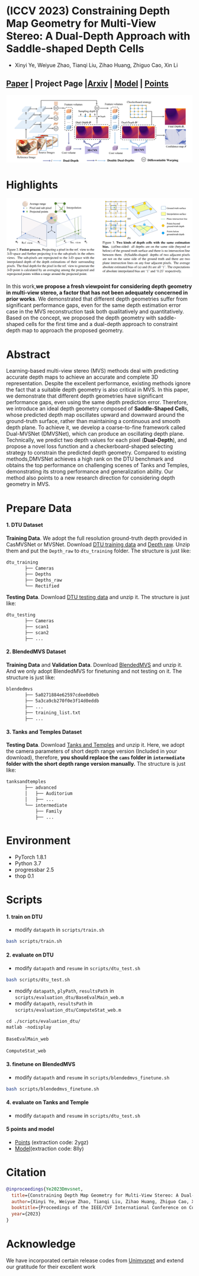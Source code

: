# (ICCV 2023) Constraining Depth Map Geometry for Multi-View Stereo: A Dual-Depth Approach with Saddle-shaped Depth Cells

- Xinyi Ye, Weiyue Zhao, Tianqi Liu, Zihao Huang, Zhiguo Cao, Xin Li

## [Paper](https://openaccess.thecvf.com/content/ICCV2023/html/Ye_Constraining_Depth_Map_Geometry_for_Multi-View_Stereo_A_Dual-Depth_Approach_ICCV_2023_paper.html) |  Project Page |[Arxiv](https://arxiv.org/abs/2307.09160) | [Model](https://pan.baidu.com/s/1sw4lkIzoOymBJNFp622iVA) | [Points](https://pan.baidu.com/s/1bos9KatNs7WlrE3-JbNvqA )
![image](assets/pipeline.png)

# Highlights
![image](assets/motivation.png)

In this work,**we propose a fresh viewpoint for considering depth geometry in multi-view stereo, a factor that has not been adequately concerned in prior works**. We demonstrated that different depth geometries suffer from significant performance gaps, even for the same depth estimation error case in the MVS reconstruction task both qualitatively and quantitatively. Based on the concept, we proposed the depth geometry with saddle-shaped cells  for the first time and a dual-depth approach to constraint depth map to approach the proposed geometry.

# Abstract

Learning-based multi-view stereo (MVS) methods deal with predicting accurate depth maps to achieve an accurate and complete 3D representation. Despite the excellent performance, existing methods ignore the fact that a suitable depth geometry is also critical in MVS. In this paper, we demonstrate that different depth geometries have significant performance gaps, even using the same depth prediction error. Therefore, we introduce an ideal depth geometry composed of **Saddle-Shaped Cell**s, whose predicted depth map oscillates upward and downward around the ground-truth surface, rather than maintaining a continuous and smooth depth plane. To achieve it, we develop a coarse-to-fine framework called Dual-MVSNet (DMVSNet),  which can produce an oscillating depth plane. Technically, we predict two depth values for each pixel (**Dual-Depth**), and propose a novel loss function and a checkerboard-shaped selecting strategy to constrain the predicted depth geometry. Compared to existing methods,DMVSNet achieves a high rank on the DTU benchmark and obtains the top performance on challenging scenes of Tanks and Temples, demonstrating its strong performance and generalization ability. Our method also points to a new research direction for considering depth geometry in MVS.

# Prepare Data
#### 1. DTU Dataset

**Training Data**. We adopt the full resolution ground-truth depth provided in CasMVSNet or MVSNet. Download [DTU training data](https://drive.google.com/file/d/1eDjh-_bxKKnEuz5h-HXS7EDJn59clx6V/view) and [Depth raw](https://virutalbuy-public.oss-cn-hangzhou.aliyuncs.com/share/cascade-stereo/CasMVSNet/dtu_data/dtu_train_hr/Depths_raw.zip). 
Unzip them and put the `Depth_raw` to `dtu_training` folder. The structure is just like:
```
dtu_training                          
       ├── Cameras                
       ├── Depths   
       ├── Depths_raw
       └── Rectified
```
**Testing Data**. Download [DTU testing data](https://drive.google.com/file/d/135oKPefcPTsdtLRzoDAQtPpHuoIrpRI_/view) and unzip it. The structure is just like:
```
dtu_testing                          
       ├── Cameras                
       ├── scan1   
       ├── scan2
       ├── ...
```

#### 2. BlendedMVS Dataset

**Training Data** and **Validation Data**. Download [BlendedMVS](https://drive.google.com/file/d/1ilxls-VJNvJnB7IaFj7P0ehMPr7ikRCb/view) and 
unzip it. And we only adopt 
BlendedMVS for finetuning and not testing on it. The structure is just like:
```
blendedmvs                          
       ├── 5a0271884e62597cdee0d0eb                
       ├── 5a3ca9cb270f0e3f14d0eddb   
       ├── ...
       ├── training_list.txt
       ├── ...
```

#### 3. Tanks and Temples Dataset

**Testing Data**. Download [Tanks and Temples](https://drive.google.com/file/d/1YArOJaX9WVLJh4757uE8AEREYkgszrCo/view) and 
unzip it. Here, we adopt the camera parameters of short depth range version (Included in your download), therefore, **you should 
replace the `cams` folder in `intermediate` folder with the short depth range version manually.** The 
structure is just like:
```
tanksandtemples                          
       ├── advanced                 
       │   ├── Auditorium       
       │   ├── ...  
       └── intermediate
           ├── Family       
           ├── ...          
```
# Environment
- PyTorch 1.8.1
- Python 3.7
- progressbar 2.5
- thop 0.1

# Scripts
#### 1. train on DTU
- modify `datapath` in `scripts/train.sh`
```bash
bash scripts/train.sh
```
#### 2. evaluate on DTU
- modify `datapath` and `resume` in `scripts/dtu_test.sh`
```bash
bash scripts/dtu_test.sh
```
- modify `datapath`, `plyPath`, `resultsPath` in `scripts/evaluation_dtu/BaseEvalMain_web.m`
- modify `datapath`, `resultsPath` in `scripts/evaluation_dtu/ComputeStat_web.m`
```
cd ./scripts/evaluation_dtu/
matlab -nodisplay

BaseEvalMain_web 

ComputeStat_web
```
#### 3. finetune on BlendedMVS
- modify `datapath` and `resume` in `scripts/blendedmvs_finetune.sh`
```bash
bash scripts/blendedmvs_finetune.sh
```

#### 4. evaluate on Tanks and Temple
- modify `datapath` and `resume` in `scripts/dtu_test.sh`

#### 5 points and model
- [Points](https://pan.baidu.com/s/1bos9KatNs7WlrE3-JbNvqA) (extraction code: 2ygz)
- [Model](https://pan.baidu.com/s/1sw4lkIzoOymBJNFp622iVA)(extraction code: 8lly)
# Citation
```bibtex
@inproceedings{Ye2023Dmvsnet,
  title={Constraining Depth Map Geometry for Multi-View Stereo: A Dual-Depth Approach with Saddle-shaped Depth Cells},
  author={Xinyi Ye, Weiyue Zhao, Tianqi Liu, Zihao Huang, Zhiguo Cao, Xin Li},
  booktitle={Proceedings of the IEEE/CVF International Conference on Computer Vision},
  year={2023}
}
```

# Acknowledge
We have incorporated certain release codes from [Unimvsnet](https://github.com/prstrive/UniMVSNet) and extend our gratitude for their excellent work